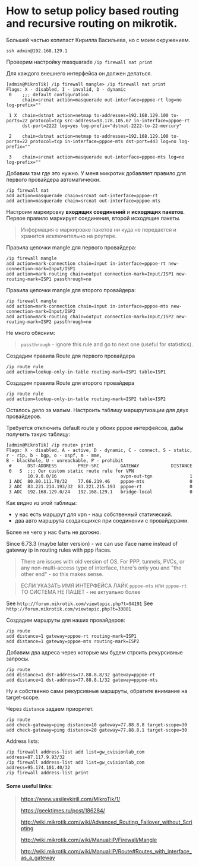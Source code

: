 
# How to setup policy based routing and recursive routing on mikrotik.

Большей частью копипаст Кирилла Васильева, но с моим окружением.

```
ssh admin@192.168.129.1
```

Проверим настройку masquarade `/ip firewall nat print`

Для каждого внешнего интерфейса он должен делаться.

```
[admin@MikroTik] /ip firewall mangle> /ip firewall nat print
Flags: X - disabled, I - invalid, D - dynamic 
 0    ;;; default configuration
      chain=srcnat action=masquerade out-interface=pppoe-rt log=no log-prefix="" 

 1 X  chain=dstnat action=netmap to-addresses=192.168.129.100 to-ports=22 protocol=tcp src-address=93.178.105.67 in-interface=pppoe-rt 
      dst-port=2222 log=yes log-prefix="dstnat-2222-to-22-mercury" 

 2    chain=dstnat action=netmap to-addresses=192.168.129.100 to-ports=22 protocol=tcp in-interface=pppoe-mts dst-port=443 log=no log-prefix="" 

 3    chain=srcnat action=masquerade out-interface=pppoe-mts log=no log-prefix="" 
```

Добавим там где это нужно. У меня микротик добавляет правило для первого провайдера автоматически.

```
/ip firewall nat
add action=masquerade chain=srcnat out-interface=pppoe-rt
add action=masquerade chain=srcnat out-interface=pppoe-mts
```


Настроим маркировку **входящих соединений** и **исходящих пакетов**.
Первое правило маркирует соединения, второй исходящие пакеты.

> Информация о маркировке пакетов ни куда не передается и хранится исключительно на роутере.

Правила цепочки mangle для первого провайдера:

```
/ip firewall mangle
add action=mark-connection chain=input in-interface=pppoe-rt new-connection-mark=Input/ISP1
add action=mark-routing chain=output connection-mark=Input/ISP1 new-routing-mark=ISP1 passthrough=no
```

Правила цепочки mangle для второго провайдера:

```
/ip firewall mangle
add action=mark-connection chain=input in-interface=pppoe-mts new-connection-mark=Input/ISP2
add action=mark-routing chain=output connection-mark=Input/ISP2 new-routing-mark=ISP2 passthrough=no
```

Не много обясним:

> `passthrough` - ignore this rule and go to next one (useful for statistics).

Создадим правила Route для первого провайдера

```
/ip route rule
add action=lookup-only-in-table routing-mark=ISP1 table=ISP1
```

Создадим правила Route для второго провайдера

```
/ip route rule
add action=lookup-only-in-table routing-mark=ISP2 table=ISP2
```

Осталось дело за малым. Настроить таблицу маршрутизации для двух провайдеров.

Требуется отключить default route у обоих pppoe интерфейсов, дабы получить такую таблицу:

```
[admin@MikroTik] /ip route> print
Flags: X - disabled, A - active, D - dynamic, C - connect, S - static, r - rip, b - bgp, o - ospf, m - mme, 
B - blackhole, U - unreachable, P - prohibit 
 #      DST-ADDRESS        PREF-SRC        GATEWAY            DISTANCE
 0   S  ;;; Our custom static route rule for VPN
        10.9.0.0/16                        ovpn-out-tgn              1
 1 ADC  80.80.111.70/32    77.66.219.46    pppoe-mts                 0
 2 ADC  83.221.214.193/32  83.221.215.193  pppoe-rt                  0
 3 ADC  192.168.129.0/24   192.168.129.1   bridge-local              0
```

Как видно из этой таблицы:

* у нас есть маршрут для vpn - наш собственный статический.
* два авто маршрута создающихся при соединении с провайдерами.

Более не чего у нас быть не должно.

Since 6.73.3 (maybe later version) - we can use iface name instead of gateway ip in routing rules with ppp ifaces.

> There are issues with old version of OS. For PPP, tunnels, PVCs, or any non-multi-access type of interface, there's only you and "the other end" - so this makes sense.

> ЕСЛИ УКАЗАТЬ ИМЯ ИНТЕРФЕЙСА ЛАЙК `pppoe-mts` или `pppoe-rt` ТО СИСТЕМА НЕ ПАШЕТ - не актуально более

See `http://forum.mikrotik.com/viewtopic.php?t=94191`
See `http://forum.mikrotik.com/viewtopic.php?t=33881`

Создадим маршруты для наших провайдеров:

```
/ip route
add distance=1 gateway=pppoe-rt routing-mark=ISP1
add distance=1 gateway=pppoe-mts routing-mark=ISP2
```

Добавим два адреса через которые мы будем строить рекурсивные запросы.

```
/ip route
add distance=1 dst-address=77.88.8.8/32 gateway=pppoe-rt
add distance=1 dst-address=77.88.8.1/32 gateway=pppoe-mts
```

Ну и собственно сами рекурсивные маршруты, обратите внимание на target-scope.

Через `distance` задаем приоритет.

```
/ip route
add check-gateway=ping distance=10 gateway=77.88.8.8 target-scope=30
add check-gateway=ping distance=20 gateway=77.88.8.1 target-scope=30
```

Address lists:

```
/ip firewall address-list add list=gw_cvisionlab_com address=87.117.9.93/32
/ip firewall address-list add list=gw_cvisionlab_com address=95.174.101.40/32
/ip firewall address-list print
```

#### Some useful links:

> https://www.vasilevkirill.com/MikroTik/1/
> 
> https://geektimes.ru/post/186284/
> 
> http://wiki.mikrotik.com/wiki/Advanced_Routing_Failover_without_Scripting
>
> http://wiki.mikrotik.com/wiki/Manual:IP/Firewall/Mangle
>
> http://wiki.mikrotik.com/wiki/Manual:IP/Route#Routes_with_interface_as_a_gateway

